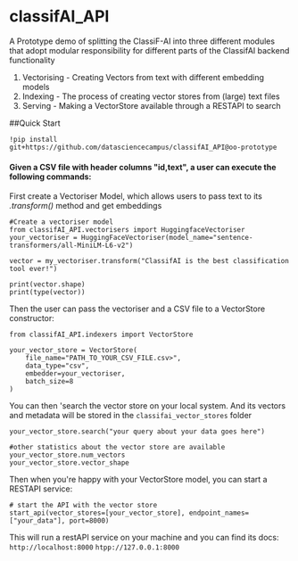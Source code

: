 # classifAI_API
A Prototype demo of splitting the ClassiF-AI into three different modules that adopt modular responsibility for different parts of the ClassifAI backend functionality

1. Vectorising - Creating Vectors from text with different embedding models
2. Indexing - The process of creating vector stores from (large) text files
3. Serving - Making a VectorStore available through a RESTAPI to search


##Quick Start

`!pip install git+https://github.com/datasciencecampus/classifAI_API@oo-prototype`

#### Given a CSV file with header columns "id,text", a user can execute the following commands:


First create a Vectoriser Model, which allows users to pass text to its <i>.transform()</i> method and get embeddings
```
#Create a vectoriser model
from classifAI_API.vectorisers import HuggingfaceVectoriser
your_vectoriser = HuggingFaceVectoriser(model_name="sentence-transformers/all-MiniLM-L6-v2")

vector = my_vectoriser.transform("ClassifAI is the best classification tool ever!")

print(vector.shape)
print(type(vector))
```

Then the user can pass the vectoriser and a CSV file to a VectorStore constructor:
```
from classifAI_API.indexers import VectorStore

your_vector_store = VectorStore(
    file_name="PATH_TO_YOUR_CSV_FILE.csv>",
    data_type="csv",
    embedder=your_vectoriser,
    batch_size=8
)
```

You can then 'search the vector store on your local system. And its vectors and metadata will be stored in the `classifai_vector_stores` folder

```
your_vector_store.search("your query about your data goes here")

#other statistics about the vector store are available
your_vector_store.num_vectors
your_vector_store.vector_shape
```


Then when you're happy with your VectorStore model, you can start a RESTAPI service:
```
# start the API with the vector store
start_api(vector_stores=[your_vector_store], endpoint_names=["your_data"], port=8000)
```

This will run a restAPI service on your machine and you can find its docs:
`http://localhost:8000`
`htpp://127.0.0.1:8000`



